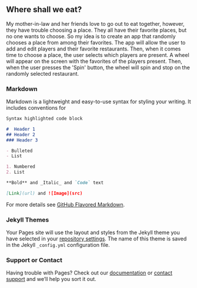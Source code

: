 ## Where shall we eat?

My mother-in-law and her friends love to go out to eat together, however, they have trouble choosing a place. They all have their favorite places, but no one wants to choose. So my idea is to create an app that randomly chooses a place from among their favorites. The app will allow the user to add and edit players and their favorite restaurants. Then, when it comes time to choose a place, the user selects which players are present. A wheel will appear on the screen with the favorites of the players present. Then, when the user presses the 'Spin' button, the wheel will spin and stop on the randomly selected restaurant.

### Markdown

Markdown is a lightweight and easy-to-use syntax for styling your writing. It includes conventions for

```markdown
Syntax highlighted code block

#  Header 1
## Header 2
### Header 3

- Bulleted
- List

1. Numbered
2. List

**Bold** and _Italic_ and `Code` text

[Link](url) and ![Image](src)
```

For more details see [GitHub Flavored Markdown](https://guides.github.com/features/mastering-markdown/).

### Jekyll Themes

Your Pages site will use the layout and styles from the Jekyll theme you have selected in your [repository settings](https://github.com/XiaoXiaoJiaozi/mycis280finalapp/settings). The name of this theme is saved in the Jekyll `_config.yml` configuration file.

### Support or Contact

Having trouble with Pages? Check out our [documentation](https://docs.github.com/categories/github-pages-basics/) or [contact support](https://github.com/contact) and we’ll help you sort it out.
